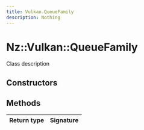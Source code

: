 ```yaml
---
title: Vulkan.QueueFamily
description: Nothing
---
```


# Nz::Vulkan::QueueFamily

Class description

## Constructors


## Methods

| Return type | Signature |
| ----------- | --------- |
